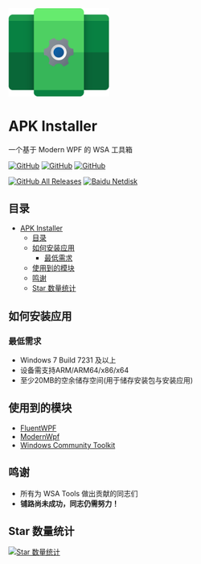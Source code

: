 <img alt="APK Installer LOGO" src="https://raw.githubusercontent.com/Paving-Base/WSA-Tools/master/logo.png" width="200px"/>

# APK Installer
一个基于 Modern WPF 的 WSA 工具箱

<a href="https://github.com/Paving-Base/WSA-Tools/blob/master/LICENSE"><img alt="GitHub" src="https://img.shields.io/github/license/Paving-Base/WSA-Tools.svg?label=License&style=flat-square"></a>
<a href="https://github.com/Paving-Base/WSA-Tools/issues"><img alt="GitHub" src="https://img.shields.io/github/issues/Paving-Base/WSA-Tools.svg?label=Issues&style=flat-square"></a>
<a href="https://github.com/Paving-Base/WSA-Tools/stargazers"><img alt="GitHub" src="https://img.shields.io/github/stars/Paving-Base/WSA-Tools.svg?label=Stars&style=flat-square"></a>

<a href="https://github.com/Paving-Base/WSA-Tools/releases/latest"><img alt="GitHub All Releases" src="https://img.shields.io/github/downloads/Paving-Base/WSA-Tools/total.svg?label=DOWNLOAD&logo=github&style=for-the-badge"></a>
<a href="https://pan.baidu.com/s/1AgAvyemIIDA3pLEYeiWR7g"><img alt="Baidu Netdisk" src="https://img.shields.io/badge/download-%e5%af%86%e7%a0%81%ef%bc%9aAPKI-magenta.svg?label=%e4%b8%8b%e8%bd%bd&logo=baidu&style=for-the-badge"></a>

## 目录
- [APK Installer](#apk-installer)
  - [目录](#目录)
  - [如何安装应用](#如何安装应用)
    - [最低需求](#最低需求)
  - [使用到的模块](#使用到的模块)
  - [鸣谢](#鸣谢)
  - [Star 数量统计](#star-数量统计)

## 如何安装应用
### 最低需求
- Windows 7 Build 7231 及以上
- 设备需支持ARM/ARM64/x86/x64
- 至少20MB的空余储存空间(用于储存安装包与安装应用)

## 使用到的模块
- [FluentWPF](https://github.com/sourcechord/FluentWPF "FluentWPF")
- [ModernWpf](https://github.com/Kinnara/ModernWpf "ModernWpf")
- [Windows Community Toolkit](https://github.com/CommunityToolkit/WindowsCommunityToolkit "Windows Community Toolkit")

## 鸣谢
- 所有为 WSA Tools 做出贡献的同志们
- **铺路尚未成功，同志仍需努力！**

## Star 数量统计
[![Star 数量统计](https://starchart.cc/Paving-Base/WSA-Tools.svg)](https://starchart.cc/Paving-Base/WSA-Tools "Star 数量统计")